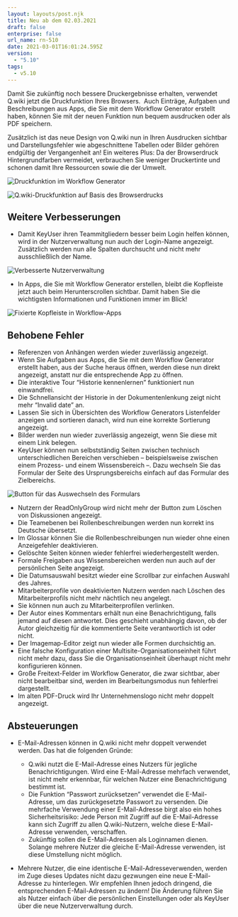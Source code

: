 ```yaml
---
layout: layouts/post.njk
title: Neu ab dem 02.03.2021
draft: false
enterprise: false
url_name: rn-510
date: 2021-03-01T16:01:24.595Z
version:
  - "5.10"
tags:
  - v5.10
---
```

Damit Sie zukünftig noch bessere Druckergebnisse erhalten, verwendet Q.wiki jetzt die Druckfunktion Ihres Browsers.  Auch Einträge, Aufgaben und Beschreibungen aus Apps, die Sie mit dem Workflow Generator erstellt haben, können Sie mit der neuen Funktion nun bequem ausdrucken oder als PDF speichern.

Zusätzlich ist das neue Design von Q.wiki nun in Ihren Ausdrucken sichtbar und Darstellungsfehler wie abgeschnittene Tabellen oder Bilder gehören endgültig der Vergangenheit an! Ein weiteres Plus: Da der Browserdruck Hintergrundfarben vermeidet, verbrauchen Sie weniger Druckertinte und schonen damit Ihre Ressourcen sowie die der Umwelt.

![](/images/2021-03-01-14_16_48-rico-kraft-ma-von-01.03.2021-bis-03.03.2021-.png "Druckfunktion im Workflow Generator")

![](/images/2021-02-23-21_03_51-kontinuierliche-verbesserung.png "Q.wiki-Druckfunktion auf Basis des Browserdrucks")

## Weitere Verbesserungen

* Damit KeyUser ihren Teammitgliedern besser beim Login helfen können, wird in der Nutzerverwaltung nun auch der Login-Name angezeigt. Zusätzlich werden nun alle Spalten durchsucht und nicht mehr ausschließlich der Name.

![](/images/2021-02-24-14_50_35-usermanagement.png "Verbesserte Nutzerverwaltung")

* In Apps, die Sie mit Workflow Generator erstellen, bleibt die Kopfleiste jetzt auch beim Herunterscrollen sichtbar. Damit haben Sie die wichtigsten Informationen und Funktionen immer im Blick!

![](/images/2021-03-01-14_13_59-rico-kraft-ma-von-01.03.2021-bis-03.03.2021-.png "Fixierte Kopfleiste in Workflow-Apps")

## Behobene Fehler

* Referenzen von Anhängen werden wieder zuverlässig angezeigt.
* Wenn Sie Aufgaben aus Apps, die Sie mit dem Workflow Generator erstellt haben, aus der Suche heraus öffnen, werden diese nun direkt angezeigt, anstatt nur die entsprechende App zu öffnen.
* Die interaktive Tour “Historie kennenlernen” funktioniert nun einwandfrei.
* Die Schnellansicht der Historie in der Dokumentenlenkung zeigt nicht mehr “Invalid date” an.
* Lassen Sie sich in Übersichten des Workflow Generators Listenfelder anzeigen und sortieren danach, wird nun eine korrekte Sortierung angezeigt.
* Bilder werden nun wieder zuverlässig angezeigt, wenn Sie diese mit einem Link belegen.
* KeyUser können nun selbstständig Seiten zwischen technisch unterschiedlichen Bereichen verschieben – beispielsweise zwischen einem Prozess- und einem Wissensbereich –. Dazu wechseln Sie das Formular der Seite des Ursprungsbereichs einfach auf das Formular des Zielbereichs.

![](/images/2021-03-01-12_13_18-editieren-kontinuierlich-verbessern_span-class-_foswikigraytext____span_.png "Button für das Auswechseln des Formulars")

* Nutzern der ReadOnlyGroup wird nicht mehr der Button zum Löschen von Diskussionen angezeigt.
* Die Teamebenen bei Rollenbeschreibungen werden nun korrekt ins Deutsche übersetzt.
* Im Glossar können Sie die Rollenbeschreibungen nun wieder ohne einen Anzeigefehler deaktivieren.
* Gelöschte Seiten können wieder fehlerfrei wiederhergestellt werden.
* Formale Freigaben aus Wissensbereichen werden nun auch auf der persönlichen Seite angezeigt.
* Die Datumsauswahl besitzt wieder eine Scrollbar zur einfachen Auswahl des Jahres.
* Mitarbeiterprofile von deaktivierten Nutzern werden nach Löschen des Mitarbeiterprofils nicht mehr nächtlich neu angelegt.
* Sie können nun auch zu Mitarbeiterprofilen verlinken.
* Der Autor eines Kommentars erhält nun eine Benachrichtigung, falls jemand auf diesen antwortet. Dies geschieht unabhängig davon, ob der Autor gleichzeitig für die kommentierte Seite verantwortlich ist oder nicht. 
* Der Imagemap-Editor zeigt nun wieder alle Formen durchsichtig an.
* Eine falsche Konfiguration einer Multisite-Organisationseinheit führt nicht mehr dazu, dass Sie die Organisationseinheit überhaupt nicht mehr konfigurieren können.
* Große Freitext-Felder im Workflow Generator, die zwar sichtbar, aber nicht bearbeitbar sind, werden im Bearbeitungsmodus nun fehlerfrei dargestellt.
* Im alten PDF-Druck wird Ihr Unternehmenslogo nicht mehr doppelt angezeigt.

## Absteuerungen

* E-Mail-Adressen können in Q.wiki nicht mehr doppelt verwendet werden. Das hat die folgenden Gründe:

  * Q.wiki nutzt die E-Mail-Adresse eines Nutzers für jegliche Benachrichtigungen. Wird eine E-Mail-Adresse mehrfach verwendet, ist nicht mehr erkennbar, für welchen Nutzer eine Benachrichtigung bestimmt ist.
  * Die Funktion “Passwort zurücksetzen” verwendet die E-Mail-Adresse, um das zurückgesetzte Passwort zu versenden. Die mehrfache Verwendung einer E-Mail-Adresse birgt also ein hohes Sicherheitsrisiko: Jede Person mit Zugriff auf die E-Mail-Adresse kann sich Zugriff zu allen Q.wiki-Nutzern, welche diese E-Mail-Adresse verwenden, verschaffen.
  * Zukünftig sollen die E-Mail-Adressen als Loginnamen dienen. Solange mehrere Nutzer die gleiche E-Mail-Adresse verwenden, ist diese Umstellung nicht möglich.
* Mehrere Nutzer, die eine identische E-Mail-Adresseverwenden, werden im Zuge dieses Updates nicht dazu gezwungen eine neue E-Mail-Adresse zu hinterlegen. Wir empfehlen Ihnen jedoch dringend, die entsprechenden E-Mail-Adressen zu ändern! Die Änderung führen Sie als Nutzer einfach über die persönlichen Einstellungen oder als KeyUser über die neue Nutzerverwaltung durch.